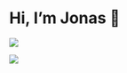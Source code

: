 # Hi, I’m Jonas 👋

![](https://skillicons.dev/icons?i=python&perline=10)

![](https://komarev.com/ghpvc/?username=Ascyii&color=lightgrey)
